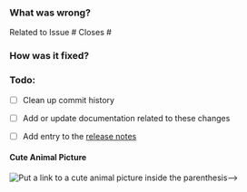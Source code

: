 ### What was wrong?

Related to Issue #
Closes #

### How was it fixed?

### Todo:
- [ ] Clean up commit history

- [ ] Add or update documentation related to these changes

- [ ] Add entry to the [release notes](https://github.com/ethereum/eth-abi/blob/master/newsfragments/README.md)

#### Cute Animal Picture

![Put a link to a cute animal picture inside the parenthesis-->]()